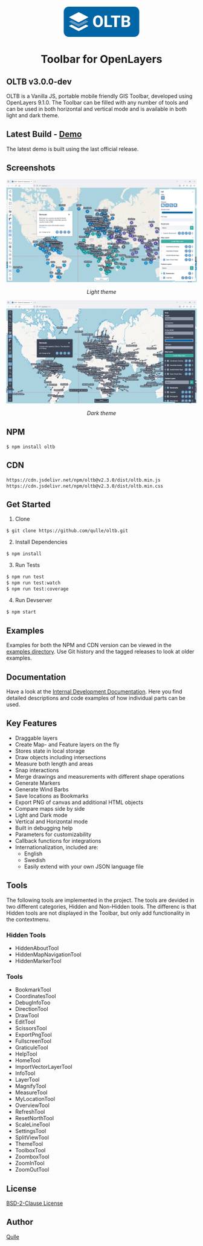 <p align="center">
    <img src="https://raw.githubusercontent.com/qulle/oltb/main/images/oltb-full.svg" width="200" />
</p>

<h1 align="center">Toolbar for OpenLayers</h1>

## OLTB v3.0.0-dev
OLTB is a Vanilla JS, portable mobile friendly GIS Toolbar, developed using OpenLayers 9.1.0. The Toolbar can be filled with any number of tools and can be used in both horizontal and vertical mode and is available in both light and dark theme.

## Latest Build - [Demo](https://qulle.github.io/oltb/)
The latest demo is built using the last official release.

## Screenshots
![Screenshot Light Theme](https://raw.githubusercontent.com/qulle/oltb/main/images/demo-light.png?raw=true "Screenshot Light Theme")
<p align="center"><em>Light theme</em></p>

![Screenshot Dark Theme](https://raw.githubusercontent.com/qulle/oltb/main/images/demo-dark.png?raw=true "Screenshot Dark Theme")
<p align="center"><em>Dark theme</em></p>

## NPM
```
$ npm install oltb
```

## CDN 
```
https://cdn.jsdelivr.net/npm/oltb@v2.3.0/dist/oltb.min.js
https://cdn.jsdelivr.net/npm/oltb@v2.3.0/dist/oltb.min.css
```

## Get Started
1. Clone
```
$ git clone https://github.com/qulle/oltb.git
```

2. Install Dependencies
```
$ npm install
```

3. Run Tests
```
$ npm run test
$ npm run test:watch
$ npm run test:coverage
```

4. Run Devserver
```
$ npm start
```

## Examples
Examples for both the NPM and CDN version can be viewed in the [examples directory](https://github.com/qulle/oltb/tree/main/examples/). Use Git history and the tagged releases to look at older examples.

## Documentation
Have a look at the [Internal Development Documentation](https://github.com/qulle/oltb/blob/main/README_INTERNAL.md). Here you find detailed descriptions and code examples of how individual parts can be used.

## Key Features
- Draggable layers
- Create Map- and Feature layers on the fly
- Stores state in local storage
- Draw objects including intersections
- Measure both length and areas
- Snap interactions
- Merge drawings and measurements with different shape operations
- Generate Markers
- Generate Wind Barbs
- Save locations as Bookmarks
- Export PNG of canvas and additional HTML objects
- Compare maps side by side
- Light and Dark mode
- Vertical and Horizontal mode
- Built in debugging help
- Parameters for customizability
- Callback functions for integrations
- Internationalization, included are:
    - English
    - Swedish
    - Easily extend with your own JSON language file

## Tools
The following tools are implemented in the project. The tools are devided in two different categories, Hidden and Non-Hidden tools. The differenc is that Hidden tools are not displayed in the Toolbar, but only add functionality in the contextmenu.

### Hidden Tools
- HiddenAboutTool
- HiddenMapNavigationTool
- HiddenMarkerTool

### Tools
- BookmarkTool
- CoordinatesTool
- DebugInfoToo
- DirectionTool
- DrawTool
- EditTool
- ScissorsTool
- ExportPngTool
- FullscreenTool
- GraticuleTool
- HelpTool
- HomeTool
- ImportVectorLayerTool
- InfoTool
- LayerTool
- MagnifyTool
- MeasureTool
- MyLocationTool
- OverviewTool
- RefreshTool
- ResetNorthTool
- ScaleLineTool
- SettingsTool
- SplitViewTool
- ThemeTool
- ToolboxTool
- ZoomboxTool
- ZoomInTool
- ZoomOutTool

## License
[BSD-2-Clause License](https://github.com/qulle/oltb/blob/main/LICENSE)

## Author
[Qulle](https://github.com/qulle/)